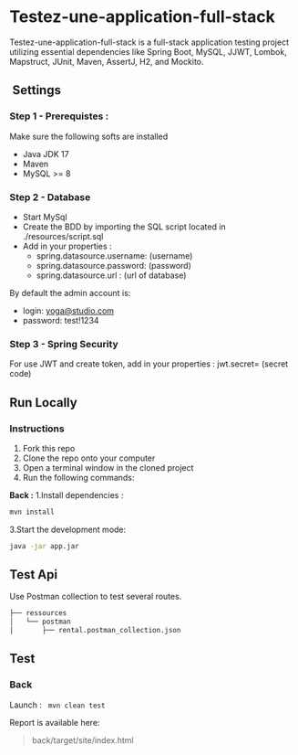 #  Testez-une-application-full-stack

Testez-une-application-full-stack is a full-stack application testing project utilizing essential dependencies like Spring Boot, MySQL, JJWT, Lombok, Mapstruct, JUnit, Maven, AssertJ, H2, and Mockito.

## ️ Settings

### Step 1 - Prerequistes :

Make sure the following softs are installed
- Java JDK 17
- Maven
- MySQL >= 8


### Step 2 - Database 
- Start MySql
- Create the BDD by importing the SQL script located in ./resources/script.sql
- Add in your properties :
  - spring.datasource.username: (username)
  - spring.datasource.password: (password)
  - spring.datasource.url : (url of database)

By default the admin account is:

-   login:  yoga@studio.com
-   password: test!1234

### Step 3 - Spring Security

For use JWT and create token, add in your properties :
jwt.secret= (secret code)


##  Run Locally

### Instructions

1.  Fork this repo
2.  Clone the repo onto your computer
3.  Open a terminal window in the cloned project
4.  Run the following commands:

**Back :** 
1.Install dependencies :
```bash
mvn install
```
3.Start the development mode:
```bash
java -jar app.jar
```


## Test Api

Use Postman collection to test several routes. 
```bash
├── ressources
│   └── postman
│       ├── rental.postman_collection.json
```


## Test

### Back

Launch : 
 ` mvn clean test`


Report is available here:

> back/target/site/index.html
